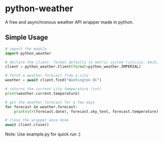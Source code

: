 # python-weather
A free and asynchronous weather API wrapper made in python.

## Simple Usage
```py
# import the module
import python_weather

# declare the client. format defaults to metric system (celcius, km/h, etc.)
client = python_weather.Client(format=python_weather.IMPERIAL)

# fetch a weather forecast from a city
weather = await client.find("Washington DC")

# returns the current city temperature (int)
print(weather.current.temperature)

# get the weather forecast for a few days
for forecast in weather.forecast:
    print(str(forecast.date), forecast.sky_text, forecast.temperature)

# close the wrapper once done
await client.close()
```

Note:  Use example.py for quick run :)

